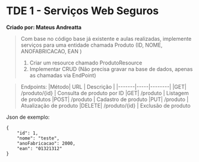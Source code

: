 # TDE 1 - Serviços Web Seguros
**Criado por: Mateus Andreatta**

> Com base no código base já existente e aulas realizadas, implemente serviços para uma entidade chamada Produto (ID, NOME, ANOFABRICACAO, EAN )
> 1. Criar um resource chamado ProdutoResource
> 2. Implementar CRUD (Não precisa gravar na base de dados, apenas as chamadas via EndPoint)

> Endpoints:
>|Método| URL | Descrição |
>|-------|-----|--------|
>|GET|         /produto/{id}      |  Consulta de produto por ID
>|GET|         /produto            |  Listagem de produtos
>|POST|      /produto             |  Cadastro de produto
>|PUT|         /produto             |  Atualização de produto
>|DELETE|  /produto/{id}       |  Exclusão de produto

Json de exemplo:
```
{
    "id": 1,
    "nome": "teste",
    "anoFabricacao": 2000,
    "ean": "01321312"
}
```
